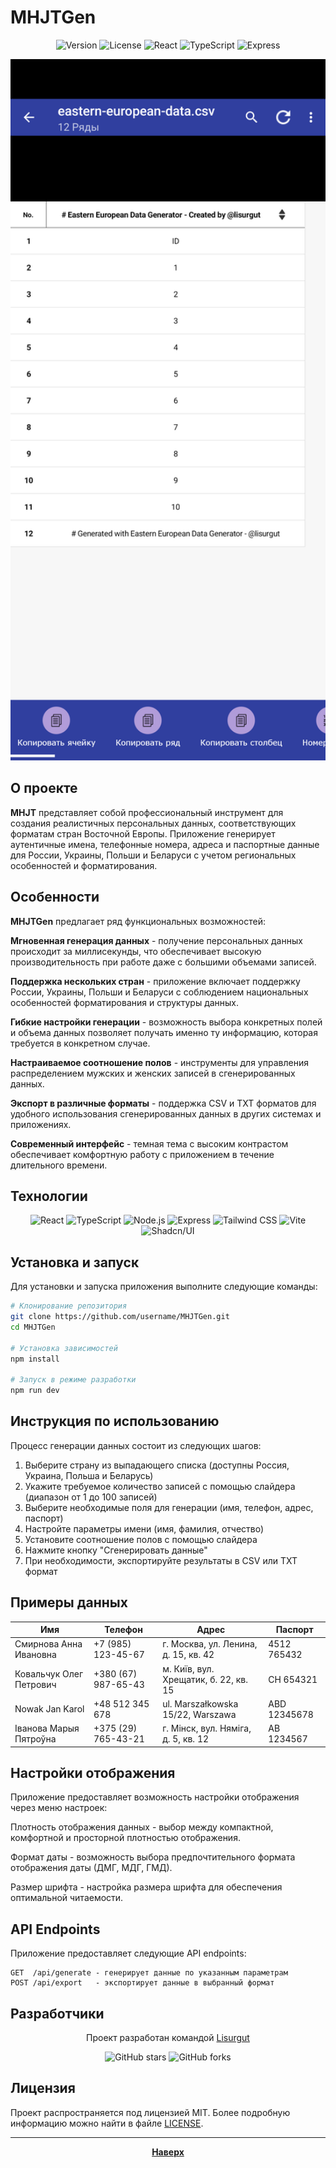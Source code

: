 # MHJTGen

<div align="center">
  
![Version](https://img.shields.io/badge/version-1.0.0-blue.svg?style=for-the-badge&logo=semver&logoColor=white)
![License](https://img.shields.io/badge/license-MIT-green.svg?style=for-the-badge&logo=opensourceinitiative&logoColor=white)
![React](https://img.shields.io/badge/React-18.2.0-61DAFB.svg?style=for-the-badge&logo=react&logoColor=white)
![TypeScript](https://img.shields.io/badge/TypeScript-5.0.0-3178C6.svg?style=for-the-badge&logo=typescript&logoColor=white)
![Express](https://img.shields.io/badge/Express-4.18.2-000000.svg?style=for-the-badge&logo=express&logoColor=white)

<img src="attached_assets/Screenshot_20250402-093333.png" alt="MHJTGen Interface" width="800"/>

</div>

## О проекте

**MHJT** представляет собой профессиональный инструмент для создания реалистичных персональных данных, соответствующих форматам стран Восточной Европы. Приложение генерирует аутентичные имена, телефонные номера, адреса и паспортные данные для России, Украины, Польши и Беларуси с учетом региональных особенностей и форматирования.

## Особенности

**MHJTGen** предлагает ряд функциональных возможностей:

**Мгновенная генерация данных** - получение персональных данных происходит за миллисекунды, что обеспечивает высокую производительность при работе даже с большими объемами записей.

**Поддержка нескольких стран** - приложение включает поддержку России, Украины, Польши и Беларуси с соблюдением национальных особенностей форматирования и структуры данных.

**Гибкие настройки генерации** - возможность выбора конкретных полей и объема данных позволяет получать именно ту информацию, которая требуется в конкретном случае.

**Настраиваемое соотношение полов** - инструменты для управления распределением мужских и женских записей в сгенерированных данных.

**Экспорт в различные форматы** - поддержка CSV и TXT форматов для удобного использования сгенерированных данных в других системах и приложениях.

**Современный интерфейс** - темная тема с высоким контрастом обеспечивает комфортную работу с приложением в течение длительного времени.

## Технологии

<div align="center">
  
![React](https://img.shields.io/badge/-React-61DAFB?style=flat-square&logo=react&logoColor=black)
![TypeScript](https://img.shields.io/badge/-TypeScript-3178C6?style=flat-square&logo=typescript&logoColor=white)
![Node.js](https://img.shields.io/badge/-Node.js-339933?style=flat-square&logo=nodedotjs&logoColor=white)
![Express](https://img.shields.io/badge/-Express-000000?style=flat-square&logo=express&logoColor=white)
![Tailwind CSS](https://img.shields.io/badge/-Tailwind_CSS-06B6D4?style=flat-square&logo=tailwindcss&logoColor=white)
![Vite](https://img.shields.io/badge/-Vite-646CFF?style=flat-square&logo=vite&logoColor=white)
![Shadcn/UI](https://img.shields.io/badge/-Shadcn/UI-000000?style=flat-square&logo=shadcnui&logoColor=white)

</div>

## Установка и запуск

Для установки и запуска приложения выполните следующие команды:

```bash
# Клонирование репозитория
git clone https://github.com/username/MHJTGen.git
cd MHJTGen

# Установка зависимостей
npm install

# Запуск в режиме разработки
npm run dev
```

## Инструкция по использованию

Процесс генерации данных состоит из следующих шагов:

1. Выберите страну из выпадающего списка (доступны Россия, Украина, Польша и Беларусь)
2. Укажите требуемое количество записей с помощью слайдера (диапазон от 1 до 100 записей)
3. Выберите необходимые поля для генерации (имя, телефон, адрес, паспорт)
4. Настройте параметры имени (имя, фамилия, отчество)
5. Установите соотношение полов с помощью слайдера
6. Нажмите кнопку "Сгенерировать данные"
7. При необходимости, экспортируйте результаты в CSV или TXT формат

## Примеры данных

| Имя | Телефон | Адрес | Паспорт |
|-----|---------|-------|---------|
| Смирнова Анна Ивановна | +7 (985) 123-45-67 | г. Москва, ул. Ленина, д. 15, кв. 42 | 4512 765432 |
| Ковальчук Олег Петрович | +380 (67) 987-65-43 | м. Київ, вул. Хрещатик, б. 22, кв. 15 | СН 654321 |
| Nowak Jan Karol | +48 512 345 678 | ul. Marszałkowska 15/22, Warszawa | ABD 12345678 |
| Іванова Марыя Пятроўна | +375 (29) 765-43-21 | г. Мінск, вул. Няміга, д. 5, кв. 12 | AB 1234567 |

## Настройки отображения

Приложение предоставляет возможность настройки отображения через меню настроек:

Плотность отображения данных - выбор между компактной, комфортной и просторной плотностью отображения.

Формат даты - возможность выбора предпочтительного формата отображения даты (ДМГ, МДГ, ГМД).

Размер шрифта - настройка размера шрифта для обеспечения оптимальной читаемости.

## API Endpoints

Приложение предоставляет следующие API endpoints:

```
GET  /api/generate - генерирует данные по указанным параметрам
POST /api/export   - экспортирует данные в выбранный формат
```

## Разработчики

<div align="center">
  
Проект разработан командой [Lisurgut](https://github.com/lisurgut)

![GitHub stars](https://img.shields.io/github/stars/lisurgut/MHJTGen?style=social)
![GitHub forks](https://img.shields.io/github/forks/lisurgut/MHJTGen?style=social)

</div>

## Лицензия

Проект распространяется под лицензией MIT. Более подробную информацию можно найти в файле [LICENSE](LICENSE).

---

<div align="center">
  
  **[Наверх](#MHJTGen)**
  
</div>
